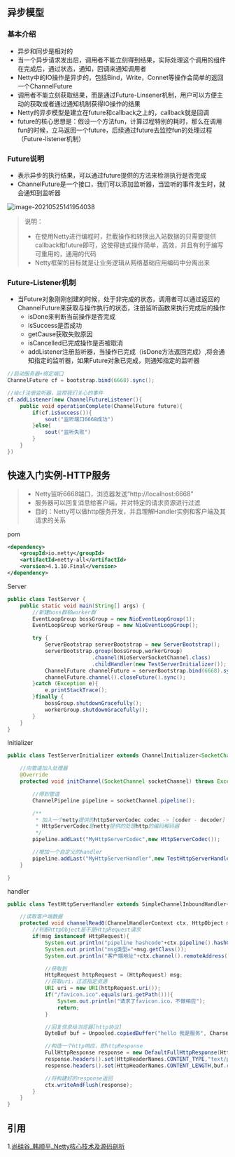 ## 异步模型

### 基本介绍

* 异步和同步是相对的
* 当一个异步请求发出后，调用者不能立刻得到结果，实际处理这个调用的组件在完成后，通过状态，通知，回调来通知调用者
* Netty中的IO操作是异步的，包括Bind，Write，Connet等操作会简单的返回一个ChannelFuture
* 调用者不能立刻获取结果，而是通过Future-Linsener机制，用户可以方便主动的获取或者通过通知机制获得IO操作的结果
* Netty的异步模型是建立在future和callback之上的，callback就是回调
* future的核心思想是：假设一个方法fun，计算过程特别的耗时，那么在调用fun的时候，立马返回一个future，后续通过future去监控fun的处理过程（Future-listener机制）

### Future说明

* 表示异步的执行结果，可以通过future提供的方法来检测执行是否完成
* ChannelFuture是一个接口，我们可以添加监听器，当监听的事件发生时，就会通知到监听器

![image-20210525141954038](https://gitee.com/BothSavage/PicGo/raw/master//image/20210525141954.png)

> 说明：
>
> * 在使用Netty进行编程时，拦截操作和转换出入站数据的只需要提供callback和future即可，这使得链式操作简单，高效，并且有利于编写可重用的，通用的代码
> * Netty框架的目标就是让业务逻辑从网络基础应用编码中分离出来

### Future-Listener机制

* 当Future对象刚刚创建的时候，处于非完成的状态，调用者可以通过返回的ChannelFuture来获取与操作执行的状态，注册监听函数来执行完成后的操作
  * isDone来判断当前操作是否完成
  * isSuccess是否成功
  * getCause获取失败原因
  * isCancelled已完成操作是否被取消
  * addListener注册监听器，当操作已完成（isDone方法返回完成）,将会通知指定的监听器，如果Future对象已完成，则通知指定的监听器

```java
//启动服务器+绑定端口
ChannelFuture cf = bootstrap.bind(6668).sync();

//给cf注册监听器，监控我们关心的事件
cf.addListener(new ChannelFutureListener(){
    public void operationComplete(ChannelFuture future){
        if(cf.isSuccess()){
            sout("监听端口6668成功")
        }else{
            sout("监听失败")
        }
    }
})
```

## 快速入门实例-HTTP服务

> * Netty监听6668端口，浏览器发送“http://localhost:6668”
> * 服务器可以回复消息给客户端，并对特定的请求资源进行过滤
> * 目的：Netty可以做http服务开发，并且理解Handler实例和客户端及其请求的关系

pom

```xml
<dependency>
    <groupId>io.netty</groupId>
    <artifactId>netty-all</artifactId>
    <version>4.1.10.Final</version>
</dependency>
```

Server

```java
public class TestServer {
    public static void main(String[] args) {
        //新建boss群和worker群
        EventLoopGroup bossGroup = new NioEventLoopGroup(1);
        EventLoopGroup workerGroup = new NioEventLoopGroup();

        try {
            ServerBootstrap serverBootstrap = new ServerBootstrap();
            serverBootstrap.group(bossGroup,workerGroup)
                           .channel(NioServerSocketChannel.class)
                           .childHandler(new TestServerInitializer());
            ChannelFuture channelFuture = serverBootstrap.bind(6668).sync();
            channelFuture.channel().closeFuture().sync();
        }catch (Exception e){
            e.printStackTrace();
        }finally {
            bossGroup.shutdownGracefully();
            workerGroup.shutdownGracefully();
        }
    }
}
```

Initializer

```java
public class TestServerInitializer extends ChannelInitializer<SocketChannel> {

    //向管道加入处理器
    @Override
    protected void initChannel(SocketChannel socketChannel) throws Exception {

        //得到管道
        ChannelPipeline pipeline = socketChannel.pipeline();

        /**
         * 加入一个netty提供的httpServerCodec codec -> [coder - decoder]
         * HttpServerCodec是netty提供的处理http的编码解码器
         */
        pipeline.addLast("MyHttpServerCodec",new HttpServerCodec());

        //增加一个自定义的handler
        pipeline.addLast("MyHttpServerHandler",new TestHttpServerHandler());
    }

}
```

handler

```java
public class TestHttpServerHandler extends SimpleChannelInboundHandler<HttpObject> {

    //读取客户端数据
    protected void channelRead0(ChannelHandlerContext ctx, HttpObject msg) throws Exception {
        //判断httpObject是不是HttpRequest请求
        if(msg instanceof HttpRequest){
            System.out.println("pipeline hashcode"+ctx.pipeline().hashCode()+" TestHttpServerHandler hash="+this.hashCode());
            System.out.println("msg类型="+msg.getClass());
            System.out.println("客户端地址"+ctx.channel().remoteAddress());

            //获取到
            HttpRequest httpRequest = (HttpRequest) msg;
            //获取uri，过滤指定资源
            URI uri = new URI(httpRequest.uri());
            if("/favicon.ico".equals(uri.getPath())){
                System.out.println("请求了favicon.ico，不做相应");
                return;
            }

            //回复信息给浏览器[http协议]
            ByteBuf buf = Unpooled.copiedBuffer("hello 我是服务", CharsetUtil.UTF_8);

            //构造一个http响应，即httpResponse
            FullHttpResponse response = new DefaultFullHttpResponse(HttpVersion.HTTP_1_1,HttpResponseStatus.OK,buf);
            response.headers().set(HttpHeaderNames.CONTENT_TYPE,"text/plain");
            response.headers().set(HttpHeaderNames.CONTENT_LENGTH,buf.readableBytes());

            //将构建好的response返回
            ctx.writeAndFlush(response);
        }
    }
}
```



## 引用

1.[尚硅谷_韩顺平_Netty核心技术及源码剖析](http://www.atguigu.com/)

